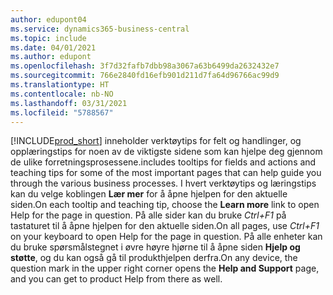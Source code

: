 ```yaml
---
author: edupont04
ms.service: dynamics365-business-central
ms.topic: include
ms.date: 04/01/2021
ms.author: edupont
ms.openlocfilehash: 3f7d32fafb7dbb98a3067a63b6499da2632432e7
ms.sourcegitcommit: 766e2840fd16efb901d211d7fa64d96766ac99d9
ms.translationtype: HT
ms.contentlocale: nb-NO
ms.lasthandoff: 03/31/2021
ms.locfileid: "5788567"
---
```

[!INCLUDE[prod_short](prod_short.md)] <span data-ttu-id="c915c-101">inneholder verktøytips for felt og handlinger, og opplæringstips for noen av de viktigste sidene som kan hjelpe deg gjennom de ulike forretningsprosessene.</span><span class="sxs-lookup"><span data-stu-id="c915c-101">includes tooltips for fields and actions and teaching tips for some of the most important pages that can help guide you through the various business processes.</span></span> <span data-ttu-id="c915c-102">I hvert verktøytips og læringstips kan du velge koblingen **Lær mer** for å åpne hjelpen for den aktuelle siden.</span><span class="sxs-lookup"><span data-stu-id="c915c-102">On each tooltip and teaching tip, choose the **Learn more** link to open Help for the page in question.</span></span> <span data-ttu-id="c915c-103">På alle sider kan du bruke *Ctrl+F1* på tastaturet til å åpne hjelpen for den aktuelle siden.</span><span class="sxs-lookup"><span data-stu-id="c915c-103">On all pages, use *Ctrl+F1* on your keyboard to open Help for the page in question.</span></span> <span data-ttu-id="c915c-104">På alle enheter kan du bruke spørsmålstegnet i øvre høyre hjørne til å åpne siden **Hjelp og støtte**, og du kan også gå til produkthjelpen derfra.</span><span class="sxs-lookup"><span data-stu-id="c915c-104">On any device, the question mark in the upper right corner opens the **Help and Support** page, and you can get to product Help from there as well.</span></span>  
